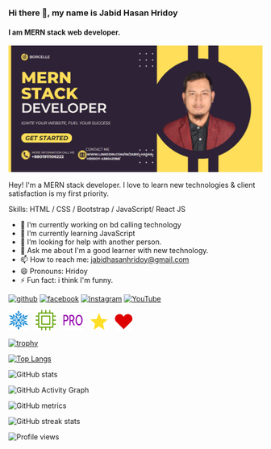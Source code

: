 ### Hi there 👋, my name is Jabid Hasan Hridoy
#### I am MERN stack web developer.
![I am MERN stack web developer.](https://github.com/jabidhasanhridoy/jaabidhasanhridoy/blob/main/github.png)

Hey! I'm a MERN stack developer. I love to learn new technologies & client satisfaction is my first priority.

Skills: HTML / CSS / Bootstrap / JavaScript/ React JS

- 🔭 I’m currently working on bd calling technology  
- 🌱 I’m currently learning JavaScript 
- 🤔 I’m looking for help with another person. 
- 💬 Ask me about I'm a good learner with new technology.  
- 📫 How to reach me: jabidhasanhridoy@gmail.com 
- 😄 Pronouns: Hridoy 
- ⚡ Fun fact: i think I'm funny. 


[<img src='https://cdn.jsdelivr.net/npm/simple-icons@3.0.1/icons/github.svg' alt='github' height='40'>](https://github.com/jabidhasanhridoy)  [<img src='https://cdn.jsdelivr.net/npm/simple-icons@3.0.1/icons/facebook.svg' alt='facebook' height='40'>](https://www.facebook.com/jabidhasanhridoy)  [<img src='https://cdn.jsdelivr.net/npm/simple-icons@3.0.1/icons/instagram.svg' alt='instagram' height='40'>](https://www.instagram.com/jabid_hasan_hridoy//)  [<img src='https://cdn.jsdelivr.net/npm/simple-icons@3.0.1/icons/youtube.svg' alt='YouTube' height='40'>](https://www.youtube.com/channel/accountinggainer)  

<a href='https://archiveprogram.github.com/'><img src='https://raw.githubusercontent.com/acervenky/animated-github-badges/master/assets/acbadge.gif' width='40' height='40'></a> <a href='https://docs.github.com/en/developers'><img src='https://raw.githubusercontent.com/acervenky/animated-github-badges/master/assets/devbadge.gif' width='40' height='40'></a> <a href='https://github.com/pricing'><img src='https://raw.githubusercontent.com/acervenky/animated-github-badges/master/assets/pro.gif' width='40' height='40'></a> <a href='https://stars.github.com/'><img src='https://raw.githubusercontent.com/acervenky/animated-github-badges/master/assets/starbadge.gif' width='35' height='35'></a> <a href='https://docs.github.com/en/github/supporting-the-open-source-community-with-github-sponsors'><img src='https://raw.githubusercontent.com/acervenky/animated-github-badges/master/assets/sponsorbadge.gif' width='35' height='35'></a> 

[![trophy](https://github-profile-trophy.vercel.app/?username=jabidhasanhridoy)](https://github.com/ryo-ma/github-profile-trophy)

[![Top Langs](https://github-readme-stats.vercel.app/api/top-langs/?username=jabidhasanhridoy)](https://github.com/anuraghazra/github-readme-stats)

![GitHub stats](https://github-readme-stats.vercel.app/api?username=jabidhasanhridoy&show_icons=true&count_private=true)  

![GitHub Activity Graph](https://activity-graph.herokuapp.com/graph?username=jabidhasanhridoy)  

![GitHub metrics](https://metrics.lecoq.io/jabidhasanhridoy)  

![GitHub streak stats](https://streak-stats.demolab.com/?user=jabidhasanhridoy)  

![Profile views](https://gpvc.arturio.dev/jabidhasanhridoy)  



